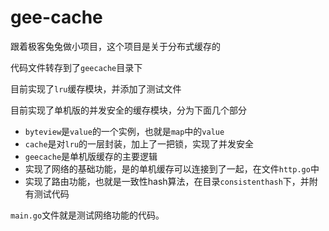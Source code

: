 # gee-cache
跟着极客兔兔做小项目，这个项目是关于分布式缓存的

代码文件转存到了`geecache`目录下

目前实现了`lru`缓存模块，并添加了测试文件

目前实现了单机版的并发安全的缓存模块，分为下面几个部分

+ `byteview`是`value`的一个实例，也就是`map`中的`value`
+ `cache`是对`lru`的一层封装，加上了一把锁，实现了并发安全
+ `geecache`是单机版缓存的主要逻辑
+ 实现了网络的基础功能，是的单机缓存可以连接到了一起，在文件`http.go`中
+ 实现了路由功能，也就是一致性hash算法，在目录`consistenthash`下，并附有测试代码

`main.go`文件就是测试网络功能的代码。